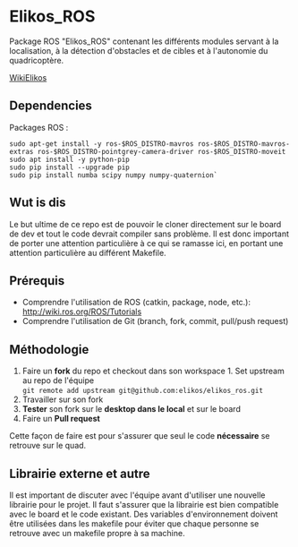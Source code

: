Elikos_ROS
===

Package ROS "Elikos_ROS" contenant les différents modules servant à la localisation, à la détection d'obstacles et de cibles et à l'autonomie du quadricoptère.  

[WikiElikos](https://elikos-org.gitbooks.io/wikielikos/content/)

## Dependencies

  Packages ROS :  
  
    sudo apt-get install -y ros-$ROS_DISTRO-mavros ros-$ROS_DISTRO-mavros-extras ros-$ROS_DISTRO-pointgrey-camera-driver ros-$ROS_DISTRO-moveit
    sudo apt install -y python-pip
    sudo pip install --upgrade pip
    sudo pip install numba scipy numpy numpy-quaternion`

## Wut is dis

Le but ultime de ce repo est de pouvoir le cloner directement sur le board de dev et tout le code devrait compiler sans problème. Il est donc important de porter une attention particulière à ce qui se ramasse ici, en portant une attention particulière au différent Makefile.


## Prérequis

  - Comprendre l'utilisation de ROS (catkin, package, node, etc.): http://wiki.ros.org/ROS/Tutorials
  - Comprendre l'utilisation de Git (branch, fork, commit, pull/push request)

## Méthodologie

  1. Faire un **fork** du repo et checkout dans son workspace
	1. Set upstream au repo de l'équipe  
		`git remote add upstream git@github.com:elikos/elikos_ros.git`
  2. Travailler sur son fork
  3. **Tester** son fork sur le **desktop dans le local** et sur le board
  4. Faire un **Pull request**
  
Cette façon de faire est pour s'assurer que seul le code **nécessaire** se retrouve sur le quad.

## Librairie externe et autre

Il est important de discuter avec l'équipe avant d'utiliser une nouvelle librairie pour le projet. Il faut s'assurer que la librairie est bien compatible avec le board et le code existant. Des variables d'environnement doivent être utilisées dans les makefile pour éviter que chaque personne se retrouve avec un makefile propre à sa machine.
